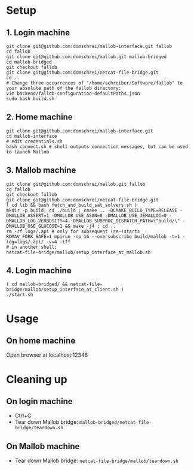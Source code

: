 
# Setup

## 1. Login machine

```
git clone git@github.com:domschrei/mallob-interface.git fallob
cd fallob
git clone git@github.com:domschrei/mallob.git mallob-bridged
cd mallob-bridged
git checkout fallob
git clone git@github.com:domschrei/netcat-file-bridge.git
cd ..
# Change three occurrences of "/home/schreiber/Software/fallob" to your absolute path of the fallob directory:
vim backend/fallob-configuration-defaultPaths.json
sudo bash build.sh
```

## 2. Home machine

```
git clone git@github.com:domschrei/mallob-interface.git
cd mallob-interface
# edit credentials.sh
bash connect.sh # shell outputs connection messages, but can be used to launch Mallob
```

## 3. Mallob machine

```
git clone git@github.com:domschrei/mallob.git fallob
cd fallob
git checkout fallob
git clone git@github.com:domschrei/netcat-file-bridge.git
( cd lib && bash fetch_and_build_sat_solvers.sh )
mkdir -p build; cd ./build ; cmake .. -DCMAKE_BUILD_TYPE=RELEASE -DMALLOB_ASSERT=1 -DMALLOB_USE_ASAN=0 -DMALLOB_USE_JEMALLOC=0 -DMALLOB_LOG_VERBOSITY=4 -DMALLOB_SUBPROC_DISPATCH_PATH=\"build/\" -DMALLOB_USE_GLUCOSE=1 && make -j4 ; cd ..
rm -rf logs/.api # only for subsequent (re-)starts
RDMAV_FORK_SAFE=1 mpirun -np 16 --oversubscribe build/mallob -t=1 -log=logs/.api/ -v=4 -iff
# in another shell:
netcat-file-bridge/mallob/setup_interface_at_mallob.sh
```

## 4. Login machine

```
( cd mallob-bridged/ && netcat-file-bridge/mallob/setup_interface_at_client.sh )
./start.sh
```

# Usage

## On home machine

Open browser at localhost:12346

# Cleaning up

## On login machine

* Ctrl+C
* Tear down Mallob bridge: `mallob-bridged/netcat-file-bridge/teardown.sh`

## On Mallob machine

* Tear down Mallob bridge: `netcat-file-bridge/mallob/teardown.sh`

